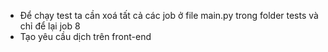 - Để chạy test ta cần xoá tất cả các job ở file main.py trong folder tests và chỉ để lại job 8
- Tạo yêu cầu dịch trên front-end
